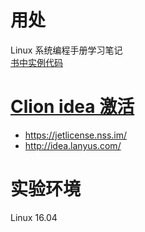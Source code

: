 # 用处
Linux 系统编程手册学习笔记  
[书中实例代码](http://www.man7.org/tlpi/code/online/all_files_by_chapter.html)

# [Clion idea 激活](http://idea.lanyus.com/)
+ https://jetlicense.nss.im/
+ http://idea.lanyus.com/

# 实验环境
Linux 16.04
